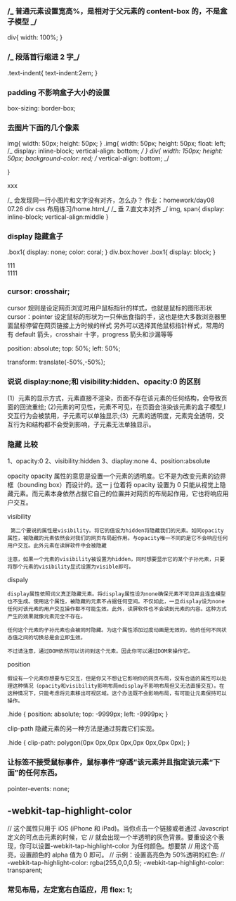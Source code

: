 ### /_ 普通元素设置宽高%，是相对于父元素的 content-box 的，不是盒子模型 _/

div{
width: 100%;
}

### /_ 段落首行缩进 2 字_/

.text-indent{
text-indent:2em;
}

### padding 不影响盒子大小的设置

box-sizing: border-box;

### 去图片下面的几个像素

img{
width: 50px;
height: 50px;
}
.img{
width: 50px;
height: 50px;
float: left;
/_ display: inline-block;
vertical-align: bottom; _/
}
div{
width: 150px;
height: 50px;
background-color: red;
/_ vertical-align: bottom; _/

}

<div>
    <div class="img">
        <!-- <img src="../../HTML-CSS、js/HTML-CSS/picture/binbin.jpg" alt=""> -->
    </div>
    xxx
</div>

/_ 会发现同一行小图片和文字没有对齐，怎么办？ 作业：homework/day08 07.26 div css 布局练习/home.html_/
/_ 垂 7.直文本对齐 _/
img,
span{
display: inline-block;
vertical-align:middle
}

### display 隐藏盒子

.box1{
display: none;
color: coral;
}
div.box:hover .box1{
display: block;
}

<div class="box">
    111
    <div class="box1">
        1111
    </div>
</div>

### cursor: crosshair;

cursor 规则是设定网页浏览时用户鼠标指针的样式，也就是鼠标的图形形状
cursor：pointer 设定鼠标的形状为一只伸出食指的手，这也是绝大多数浏览器里面鼠标停留在网页链接上方时候的样式
另外可以选择其他鼠标指针样式，常用的有 default 箭头，crosshair 十字，progress 箭头和沙漏等等

position: absolute;
top: 50%;
left: 50%;

<!-- 不加下面的语句元素其实是左上角在中，transform把元素平移到中心 -->

transform: translate(-50%,-50%);

### 说说 display:none;和 visibility:hidden、opacity:0 的区别

(1）元素的显示方式，元素直接不渲染，页面不存在该元素的任何结构，会导致页面的回流重绘;
(2)元素的可见性，元素不可见，在页面会渲染该元素的盒子模型,Ⅰ 交互行为会被禁用，子元素可以单独显示;(3）元素的透明度，元素完全透明，交互行为和结构都不会受到影响，子元素无法单独显示。

### 隐藏 比较

1、opacity:0
2、visibility:hidden
3、diaplay:none
4、position:absolute

opacity
opacity 属性的意思是设置一个元素的透明度。它不是为改变元素的边界框（bounding box）而设计的。这一 j 位着将 opacity 设置为 0 只能从视觉上隐藏元素。而元素本身依然占据它自己的位置并对网页的布局起作用，它也将响应用户交互。

visibility

     第二个要说的属性是visibility。将它的值设为hidden将隐藏我们的元素。如同opacity属性，被隐藏的元素依然会对我们的网页布局起作用。与opacity唯一不同的是它不会响应任何用户交互。此外元素在读屏软件中会被隐藏

    注意，如果一个元素的visibility被设置为hidden，同时想要显示它的某个子孙元素，只要将那个元素的visibility显式设置为visible即可。

dispaly

    display属性依照词义真正隐藏元素。将display属性设为none确保元素不可见并且连盒模型也不生成。使用这个属性，被隐藏的元素不占据任何空间。不仅如此，一旦display设为none任何对该元素的用户交互操作都不可能生效。此外，读屏软件也不会读到元素的内容。这种方式产生的效果就像元素完全不存在。

    任何这个元素的子孙元素也会被同时隐藏。为这个属性添加过度动画是无效的，他的任何不同状态值之间的切换总是会立即生效。

    不过请注意，通过DOM依然可以访问到这个元素。因此你可以通过DOM来操作它。

position

    假设有一个元素你想要与它交互，但是你又不想让它影响你的网页布局，没有合适的属性可以处理这种情况（opacity和visibility影响布局mdisplay不影响布局但又无法直接交互）。在这种情况下，只能考虑将元素移出可视区域。这个办法既不会影响布局，有可能让元素保持可以操作。

.hide {
position: absolute;
top: -9999px;
left: -9999px;
}

clip-path
隐藏元素的另一种方法是通过剪裁它们实现。

.hide {
clip-path: polygon(0px 0px,0px 0px,0px 0px,0px 0px);
}

### 让标签不接受鼠标事件，鼠标事件“穿透”该元素并且指定该元素“下面”的任何东西。

pointer-events: none;

## -webkit-tap-highlight-color

// 这个属性只用于 iOS (iPhone 和 iPad)。当你点击一个链接或者通过 Javascript 定义的可点击元素的时候，它
// 就会出现一个半透明的灰色背景。要重设这个表现，你可以设置-webkit-tap-highlight-color 为任何颜色。想要禁
// 用这个高亮，设置颜色的 alpha 值为 0 即可。
// 示例：设置高亮色为 50%透明的红色:
// -webkit-tap-highlight-color: rgba(255,0,0,0.5);
-webkit-tap-highlight-color: transparent;

### 常见布局，左定宽右自适应，用 flex: 1;
